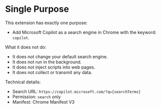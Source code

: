 # Single Purpose

This extension has exactly one purpose:

- Add Microsoft Copilot as a search engine in Chrome with the keyword: `copilot`.

What it does not do:
- It does not change your default search engine.
- It does not run in the background.
- It does not inject scripts into web pages.
- It does not collect or transmit any data.

Technical details:
- Search URL: `https://copilot.microsoft.com/?q={searchTerms}`
- Permission: `search` only
- Manifest: Chrome Manifest V3